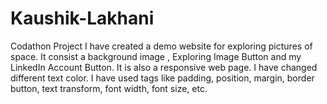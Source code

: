 # Kaushik-Lakhani
Codathon Project
I have created a demo website for exploring pictures of space.
It consist a background image , Exploring Image Button and my LinkedIn Account Button.
It is also a responsive web page.
I have changed different text color.
I have used tags like padding, position, margin, border button, text transform, font width, font size, etc.
